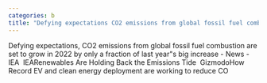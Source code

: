 ```yaml
---
categories: b
title: "Defying expectations CO2 emissions from global fossil fuel combustion are set to grow in 2022 by only a fraction of last years big increase  News  IEA  IEA"
---
```

Defying expectations, CO2 emissions from global fossil fuel combustion are set to grow in 2022 by only a fraction of last year"s big increase - News - IEA&nbsp;&nbsp;IEARenewables Are Holding Back the Emissions Tide&nbsp;&nbsp;GizmodoHow Record EV and clean energy deployment are working to reduce CO